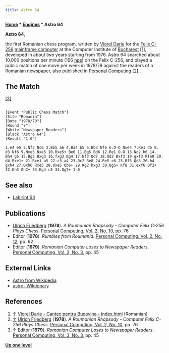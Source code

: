 ```yaml
---
title: Astro 64
---
```

**[Home](Home "Home") * [Engines](Engines "Engines") * Astro 64**

**Astro 64**,

the first Romanian chess program, written by [Viorel Darie](Viorel_Darie "Viorel Darie") for the [Felix C-256](https://ro.wikipedia.org/wiki/Felix_C) [mainframe computer](https://en.wikipedia.org/wiki/Mainframe_computer) at the Computer Institute of [Bucharest](https://en.wikipedia.org/wiki/Bucharest) <a id="cite-note-1" href="#cite-ref-1">[1]</a>, developed in about two years starting from 1976.
Astro 64 searched about 10,000 positions per minute (166 [nps](Nodes_per_Second "Nodes per Second")) on the Felix C-256, and played a public match of one move per week in 1978/79 against the readers of a Romanian newspaper, also published in [Personal Computing](Personal_Computing "Personal Computing") <a id="cite-note-2" href="#cite-ref-2">[2]</a> .

## The Match

<a id="cite-note-3" href="#cite-ref-3">[3]</a>

```

[Event "Public Chess Match"]
[Site "Romania"]
[Date "1978/79"]
[Round "?"]
[White "Newspaper Readers"]
[Black "Astro 64"]
[Result "1-0"]

1.e4 e5 2.Nf3 Nc6 3.Bb5 a6 4.Ba4 b5 5.Bb3 Nf6 6.O-O Nxe4 7.Re1 d5 8.
d3 Nf6 9.Nxe5 Nxe5 10.Rxe5+ Be6 11.Bg5 Bd6 12.Re1 O-O 13.Nd2 h6 14.
Bh4 g5 15.Bg3 Bxg3 16.fxg3 Bg4 17.Nf3 Qd7 18.Qd2 Bxf3 19.gxf3 Rfe8 20.
d4 Rxe1+ 21.Rxe1 a5 22.c3 a4 23.Bc2 Re8 24.Re5 c6 25.Bf5 Qd8 26.h4
gxh4 27.Qxh6 Rxe5 28.dxe5 Qb6+ 29.Kg2 hxg3 30.Qg5+ Kf8 31.exf6 Qf2+
32.Kh3 Qh2+ 33.Kg4 c5 34.Qg7+ 1-0

```

## See also

- [Labirint 64](Labirint_64 "Labirint 64")

## Publications

- [Ulrich Friedberg](index.php?title=Ulrich_Friedberg&action=edit&redlink=1 "Ulrich Friedberg (page does not exist)") (**1978**). *A Roumanian Rhapsody - Computer Felix C-256 Plays Chess*. [Personal Computing, Vol. 2, No. 10](Personal_Computing#2_10 "Personal Computing"), pp. 76
- Editor (**1978**). *Rumbles from Roumania*. [Personal Computing, Vol. 2, No. 12](Personal_Computing#2_12 "Personal Computing"), pp. 62
- Editor (**1979**). *Romanian Computer Loses to Newspaper Readers*. [Personal Computing, Vol. 3, No. 3](Personal_Computing#3_3 "Personal Computing"), pp. 45

## External Links

- [Astro from Wikipedia](https://en.wikipedia.org/wiki/Astro)
- [astro- Wiktionary](https://en.wiktionary.org/wiki/astro-)

## References

1. <a id="cite-ref-1" href="#cite-note-1">↑</a> [Viorel Darie - Cantec pentru Bucovina - index.html](http://www.vioreldarie.ro/index.php?ToDo=ActInfo) (Romanian)
1. <a id="cite-ref-2" href="#cite-note-2">↑</a> [Ulrich Friedberg](index.php?title=Ulrich_Friedberg&action=edit&redlink=1 "Ulrich Friedberg (page does not exist)") (**1978**). *A Roumanian Rhapsody - Computer Felix C-256 Plays Chess*. [Personal Computing, Vol. 2, No. 10](Personal_Computing#2_10 "Personal Computing"), pp. 76
1. <a id="cite-ref-3" href="#cite-note-3">↑</a> Editor (**1979**). *Romanian Computer Loses to Newspaper Readers*. [Personal Computing, Vol. 3, No. 3](Personal_Computing#3_3 "Personal Computing"), pp. 45

**[Up one level](Engines "Engines")**

